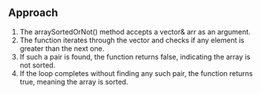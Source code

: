 ## Approach

1. The arraySortedOrNot() method accepts a vector<int>& arr as an argument.
2. The function iterates through the vector and checks if any element is greater than the next one.
3. If such a pair is found, the function returns false, indicating the array is not sorted.
4. If the loop completes without finding any such pair, the function returns true, meaning the array is sorted.
